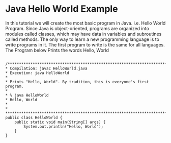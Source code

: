 # Java Hello World Example

In this tutorial we will create the most basic program in Java. i.e. Hello World Program.
Since Java is object-oriented, programs are organized into modules called classes, which may have data in variables and subroutines called methods.
The only way to learn a new programming language is to write programs in it. The first program to write is the same for all languages.
The Program below Prints the words
 Hello, World

```
 /*************************************************************************
* Compilation: javac HelloWorld.java
* Execution: java HelloWorld
*
* Prints "Hello, World". By tradition, this is everyone's first program.
*
* % java HelloWorld
* Hello, World
*
*
*************************************************************************/
public class HelloWorld {
    public static void main(String[] args) {
        System.out.println("Hello, World");
    }
}
```
